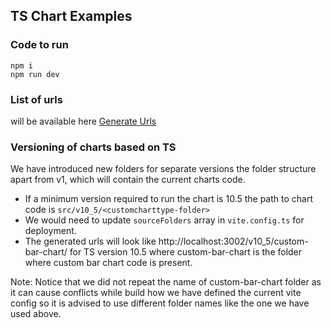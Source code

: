 ## TS Chart Examples

### Code to run

```
npm i
npm run dev
```

### List of urls

will be available here [Generate Urls](./generated_urls.json)

### Versioning of charts based on TS

We have introduced new folders for separate versions the folder structure apart from v1, which will contain the current charts code.

- If a minimum version required to run the chart is 10.5 the path to chart code is `src/v10_5/<customcharttype-folder>`
- We would need to update `sourceFolders` array in `vite.config.ts` for deployment.
- The generated urls will look like http://localhost:3002/v10_5/custom-bar-chart/ for TS version 10.5 where custom-bar-chart is the folder where custom bar chart code is present.

Note: Notice that we did not repeat the name of custom-bar-chart folder as it can cause conflicts while build how we have defined the current vite config so it is advised to use different folder names like the one we have used above.
